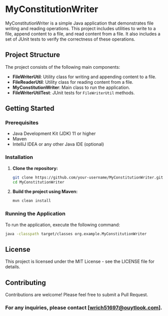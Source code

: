 # MyConstitutionWriter

MyConstitutionWriter is a simple Java application that demonstrates file writing and reading operations. This project includes utilities to write to a file, append content to a file, and read content from a file. It also includes a set of JUnit tests to verify the correctness of these operations.

## Project Structure

The project consists of the following main components:

- **FileWriterUtil**: Utility class for writing and appending content to a file.
- **FileReaderUtil**: Utility class for reading content from a file.
- **MyConstitutionWriter**: Main class to run the application.
- **FileWriterUtilTest**: JUnit tests for `FileWriterUtil` methods.

## Getting Started

### Prerequisites

- Java Development Kit (JDK) 11 or higher
- Maven
- IntelliJ IDEA or any other Java IDE (optional)

### Installation

1. **Clone the repository:**

    ```sh
    git clone https://github.com/your-username/MyConstitutionWriter.git
    cd MyConstitutionWriter
    ```

2. **Build the project using Maven:**

    ```sh
    mvn clean install
    ```

### Running the Application

To run the application, execute the following command:

```sh
java -classpath target/classes org.example.MyConstitutionWriter
```
## License
This project is licensed under the MIT License - see the LICENSE file for details.

## Contributing
Contributions are welcome! Please feel free to submit a Pull Request.

### For any inquiries, please contact [wrich51697@ouytlook.com].
